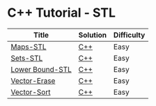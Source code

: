 # C++ Tutorial - STL

| Title | Solution | Difficulty |
| ----- | -------- | ---------- |
| [Maps-STL](https://www.hackerrank.com/challenges/cpp-maps) | [C++](./Maps-STL/main.cpp) | Easy |
| [Sets-STL](https://www.hackerrank.com/challenges/cpp-sets) | [C++](./Sets-STL/main.cpp) | Easy |
| [Lower Bound-STL](https://www.hackerrank.com/challenges/cpp-lower-bound) | [C++](./Lower%20Bound-STL/main.cpp) | Easy |
| [Vector-Erase](https://www.hackerrank.com/challenges/vector-erase) | [C++](./Vector-Erase/main.cpp) | Easy |
| [Vector-Sort](https://www.hackerrank.com/challenges/vector-sort) | [C++](./Vector-Sort/main.cpp) | Easy |
